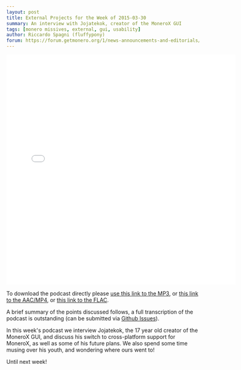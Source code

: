 ```yaml
---
layout: post
title: External Projects for the Week of 2015-03-30
summary: An interview with Jojatekok, creator of the MoneroX GUI
tags: [monero missives, external, gui, usability]
author: Riccardo Spagni (fluffypony)
forum: https://forum.getmonero.org/1/news-announcements-and-editorials/252/monday-monero-missives-28-march-30th-2015
---
```


<div class="text-center"><iframe style="border: none" src="//html5-player.libsyn.com/embed/episode/id/3467135/height/360/width/640/theme/standard-mini/direction/no/autoplay/no/autonext/no/thumbnail/yes/preload/no/no_addthis/no/" height="600" width="600" scrolling="no"  allowfullscreen webkitallowfullscreen mozallowfullscreen oallowfullscreen msallowfullscreen></iframe></div>

To download the podcast directly please [use this link to the MP3](http://traffic.libsyn.com/monero/Monero_Missives_Podcast_for_the_week_of_2015-03-30.mp3), or [this link to the AAC/MP4](http://traffic.libsyn.com/monero/Monero_Missives_Podcast_for_the_week_of_2015-03-30.mp4), or [this link to the FLAC](http://traffic.libsyn.com/monero/Monero_Missives_Podcast_for_the_week_of_2015-03-30.flac).

A brief summary of the points discussed follows, a full transcription of the podcast is outstanding (can be submitted via [Github Issues](https://github.com/monero-project/monero-site/issues)).

In this week's podcast we interview Jojatekok, the 17 year old creator of the MoneroX GUI, and discuss his switch to cross-platform support for MoneroX, as well as some of his future plans. We also spend some time musing over his youth, and wondering where ours went to!

Until next week!